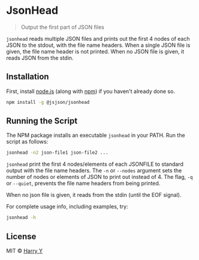 # JsonHead
> Output the first part of JSON files

`jsonhead` reads multiple JSON files and prints out the first 4 nodes of each JSON 
to the stdout, with the file name headers.
When a single JSON file is given, the file name header is not printed.
When no JSON file is given, it reads JSON from the stdin.


## Installation

First, install [node.js](https://nodejs.org/) 
(along with [npm](https://www.npmjs.com/))
if you haven't already done so.

```bash
npm install -g @jsjson/jsonhead
```

## Running the Script

The NPM package installs an executable `jsonhead` in your PATH.
Run the script as follows:

```bash
jsonhead -n2 json-file1 json-file2 ...
```

`jsonhead` print the first 4 nodes/elements of each JSONFILE to standard output
with the file name headers.
The `-n` or `--nodes` argument sets the number of nodes or elements of JSON to print out instead of 4. 
The flag, `-q` or `--quiet`, prevents the file name headers from being printed.

When no json file is given, it reads from the stdin (until the EOF signal).


For complete usage info, including examples, try:

```bash
jsonhead -h
```


## License

MIT © [Harry Y](https://gitlab.com/realharry)
